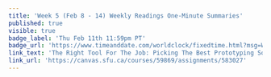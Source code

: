 ```yaml
---
title: 'Week 5 (Feb 8 - 14) Weekly Readings One-Minute Summaries'
published: true
visible: true
badge_label: 'Thu Feb 11th 11:59pm PT'
badge_url: 'https://www.timeanddate.com/worldclock/fixedtime.html?msg=Week+2+%28Sep+12+-+18%29+Weekly+Readings+One-Minute+Summaries+Due+Date&iso=20210211T2359&p1=256'
link_text: 'The Right Tool For The Job: Picking The Best Prototyping Software For Your Project'
link_url: 'https://canvas.sfu.ca/courses/59869/assignments/583027'
---
```

